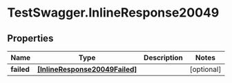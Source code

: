 # TestSwagger.InlineResponse20049

## Properties

Name | Type | Description | Notes
------------ | ------------- | ------------- | -------------
**failed** | [**[InlineResponse20049Failed]**](InlineResponse20049Failed.md) |  | [optional] 



